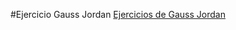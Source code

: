 #Ejercicio Gauss Jordan
[Ejercicios de Gauss Jordan](https://docs.google.com/spreadsheets/d/1AWtxg1Pd-zscw-5vGZERhwBon5O1TT52/edit?usp=sharing&ouid=112057216469638204941&rtpof=true&sd=true)
